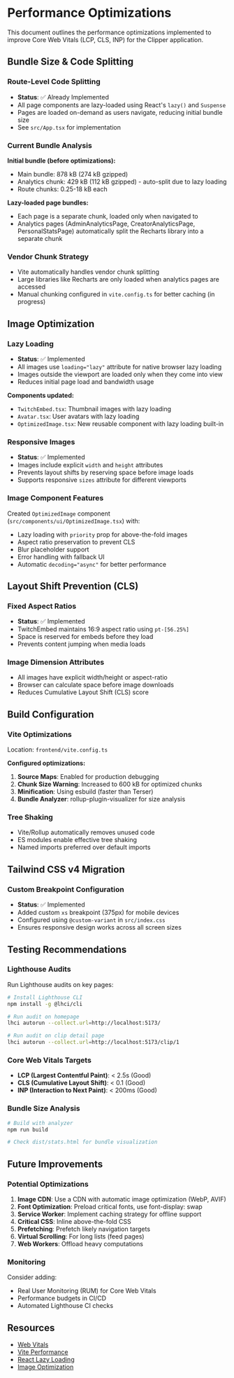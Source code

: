 # Performance Optimizations

This document outlines the performance optimizations implemented to improve Core Web Vitals (LCP, CLS, INP) for the Clipper application.

## Bundle Size & Code Splitting

### Route-Level Code Splitting
- **Status**: ✅ Already Implemented
- All page components are lazy-loaded using React's `lazy()` and `Suspense`
- Pages are loaded on-demand as users navigate, reducing initial bundle size
- See `src/App.tsx` for implementation

### Current Bundle Analysis
**Initial bundle (before optimizations):**
- Main bundle: 878 kB (274 kB gzipped)
- Analytics chunk: 429 kB (112 kB gzipped) - auto-split due to lazy loading
- Route chunks: 0.25-18 kB each

**Lazy-loaded page bundles:**
- Each page is a separate chunk, loaded only when navigated to
- Analytics pages (AdminAnalyticsPage, CreatorAnalyticsPage, PersonalStatsPage) automatically split the Recharts library into a separate chunk

### Vendor Chunk Strategy
- Vite automatically handles vendor chunk splitting
- Large libraries like Recharts are only loaded when analytics pages are accessed
- Manual chunking configured in `vite.config.ts` for better caching (in progress)

## Image Optimization

### Lazy Loading
- **Status**: ✅ Implemented
- All images use `loading="lazy"` attribute for native browser lazy loading
- Images outside the viewport are loaded only when they come into view
- Reduces initial page load and bandwidth usage

**Components updated:**
- `TwitchEmbed.tsx`: Thumbnail images with lazy loading
- `Avatar.tsx`: User avatars with lazy loading
- `OptimizedImage.tsx`: New reusable component with lazy loading built-in

### Responsive Images
- **Status**: ✅ Implemented
- Images include explicit `width` and `height` attributes
- Prevents layout shifts by reserving space before image loads
- Supports responsive `sizes` attribute for different viewports

### Image Component Features
Created `OptimizedImage` component (`src/components/ui/OptimizedImage.tsx`) with:
- Lazy loading with `priority` prop for above-the-fold images
- Aspect ratio preservation to prevent CLS
- Blur placeholder support
- Error handling with fallback UI
- Automatic `decoding="async"` for better performance

## Layout Shift Prevention (CLS)

### Fixed Aspect Ratios
- **Status**: ✅ Implemented
- TwitchEmbed maintains 16:9 aspect ratio using `pt-[56.25%]`
- Space is reserved for embeds before they load
- Prevents content jumping when media loads

### Image Dimension Attributes
- All images have explicit width/height or aspect-ratio
- Browser can calculate space before image downloads
- Reduces Cumulative Layout Shift (CLS) score

## Build Configuration

### Vite Optimizations
Location: `frontend/vite.config.ts`

**Configured optimizations:**
1. **Source Maps**: Enabled for production debugging
2. **Chunk Size Warning**: Increased to 600 kB for optimized chunks
3. **Minification**: Using esbuild (faster than Terser)
4. **Bundle Analyzer**: rollup-plugin-visualizer for size analysis

### Tree Shaking
- Vite/Rollup automatically removes unused code
- ES modules enable effective tree shaking
- Named imports preferred over default imports

## Tailwind CSS v4 Migration

### Custom Breakpoint Configuration
- **Status**: ✅ Implemented
- Added custom `xs` breakpoint (375px) for mobile devices
- Configured using `@custom-variant` in `src/index.css`
- Ensures responsive design works across all screen sizes

## Testing Recommendations

### Lighthouse Audits
Run Lighthouse audits on key pages:
```bash
# Install Lighthouse CLI
npm install -g @lhci/cli

# Run audit on homepage
lhci autorun --collect.url=http://localhost:5173/

# Run audit on clip detail page
lhci autorun --collect.url=http://localhost:5173/clip/1
```

### Core Web Vitals Targets
- **LCP (Largest Contentful Paint)**: < 2.5s (Good)
- **CLS (Cumulative Layout Shift)**: < 0.1 (Good)
- **INP (Interaction to Next Paint)**: < 200ms (Good)

### Bundle Size Analysis
```bash
# Build with analyzer
npm run build

# Check dist/stats.html for bundle visualization
```

## Future Improvements

### Potential Optimizations
1. **Image CDN**: Use a CDN with automatic image optimization (WebP, AVIF)
2. **Font Optimization**: Preload critical fonts, use font-display: swap
3. **Service Worker**: Implement caching strategy for offline support
4. **Critical CSS**: Inline above-the-fold CSS
5. **Prefetching**: Prefetch likely navigation targets
6. **Virtual Scrolling**: For long lists (feed pages)
7. **Web Workers**: Offload heavy computations

### Monitoring
Consider adding:
- Real User Monitoring (RUM) for Core Web Vitals
- Performance budgets in CI/CD
- Automated Lighthouse CI checks

## Resources

- [Web Vitals](https://web.dev/vitals/)
- [Vite Performance](https://vitejs.dev/guide/performance.html)
- [React Lazy Loading](https://react.dev/reference/react/lazy)
- [Image Optimization](https://web.dev/fast/#optimize-your-images)
